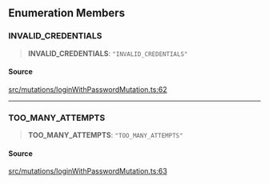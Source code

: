 ## Enumeration Members

### INVALID\_CREDENTIALS

> **INVALID\_CREDENTIALS**: `"INVALID_CREDENTIALS"`

#### Source

[src/mutations/loginWithPasswordMutation.ts:62](https://github.com/bhavjitChauhan/khan-api/blob/214cc6672777162cd3ec638a3ad3a22f7fe37e04/src/mutations/loginWithPasswordMutation.ts#L62)

***

### TOO\_MANY\_ATTEMPTS

> **TOO\_MANY\_ATTEMPTS**: `"TOO_MANY_ATTEMPTS"`

#### Source

[src/mutations/loginWithPasswordMutation.ts:63](https://github.com/bhavjitChauhan/khan-api/blob/214cc6672777162cd3ec638a3ad3a22f7fe37e04/src/mutations/loginWithPasswordMutation.ts#L63)
